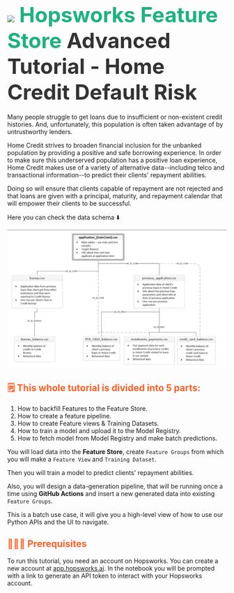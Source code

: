 # <span style="font-width:bold; font-size: 3rem; color:#1EB182;"><img src="../../images/icon102.png" width="38px"></img> **Hopsworks Feature Store** </span><span style="font-width:bold; font-size: 3rem; color:#333;">Advanced Tutorial - Home Credit Default Risk</span>

Many people struggle to get loans due to insufficient or non-existent credit histories. And, unfortunately, this population is often taken advantage of by untrustworthy lenders.

Home Credit strives to broaden financial inclusion for the unbanked population by providing a positive and safe borrowing experience. In order to make sure this underserved population has a positive loan experience, Home Credit makes use of a variety of alternative data--including telco and transactional information--to predict their clients' repayment abilities.

Doing so will ensure that clients capable of repayment are not rejected and that loans are given with a principal, maturity, and repayment calendar that will empower their clients to be successful.

Here you can check the data schema ⬇️

![data_origin](../../images/data_origin.png)

## <span style="color:#ff5f27;">🗒️ This whole tutorial is divided into 5 parts:</span>

1. How to backfill Features to the Feature Store.
2. How to create a feature pipeline.
3. How to create Feature views & Training Datasets.
4. How to train a model and upload it to the Model Registry.
5. How to fetch model from Model Registry and make batch predictions.


You will load data into the **Feature Store**, create `Feature Groups` from which you will make a `Feature View` and `Training Dataset`.

Then you will train a model to predict clients' repayment abilities. 

Also, you will design a data-generation pipeline, that will be running once a time using **GitHub Actions** and insert a new generated data into existing `Feature Groups`.

This is a batch use case, it will give you a high-level view of how to use our Python APIs and the UI to navigate.

## <span style="color:#ff5f27;">👮🏻‍♂️ Prerequisites</span>

To run this tutorial, you need an account on Hopsworks. You can create a new account at  [app.hopsworks.ai](https://app.hopsworks.ai).
In the notebook you will be prompted with a link to generate an API token to interact with your Hopsworks account.

